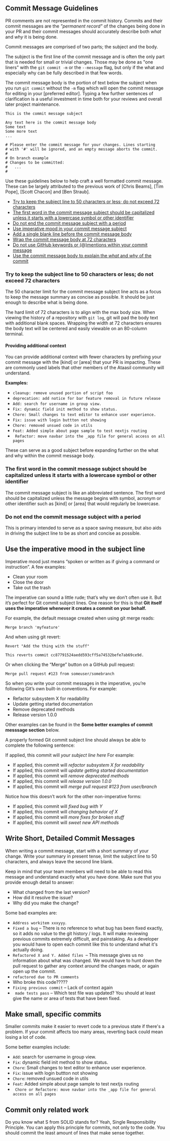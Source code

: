 ## Commit Message Guidelines

PR comments are not represented in the commit history.
Commits and their commit messages are the _"permanent record"_ of the changes being done in your PR and their commit messages should accurately describe both _what_ and _why_ it is being done.

Commit messages are comprised of two parts; the subject and the body.

The subject is the first line of the commit message and is often the only part
that is needed for small or trivial changes.
Those may be done as "one liners" with the `git commit -m` or the `--message` flag, but only if the what and especially why can be fully described in that few words.

The commit message body is the portion of text below the subject when you run
`git commit` without the `-m` flag which will open the commit message for editing
in your [preferred editor].
Typing a few further sentences of clarification is a useful investment in time both for your reviews and overall later project maintenance.

```
This is the commit message subject

Any text here is the commit message body
Some text
Some more text
...

# Please enter the commit message for your changes. Lines starting
# with '#' will be ignored, and an empty message aborts the commit.
#
# On branch example
# Changes to be committed:
#   ...
#
```

Use these guidelines below to help craft a well formatted commit message.
These can be largely attributed to the previous work of [Chris Beams], [Tim Pope],
[Scott Chacon] and [Ben Straub].

- [Try to keep the subject line to 50 characters or less; do not exceed 72 characters](#try-to-keep-the-subject-line-to-50-characters-or-less-do-not-exceed-72-characters)
- [The first word in the commit message subject should be capitalized unless it starts with a lowercase symbol or other identifier](#the-first-word-in-the-commit-message-subject-should-be-capitalized-unless-it-starts-with-a-lowercase-symbol-or-other-identifier)
- [Do not end the commit message subject with a period](#do-not-end-the-commit-message-subject-with-a-period)
- [Use imperative mood in your commit message subject](#use-imperative-mood-in-your-commit-message-subject)
- [Add a single blank line before the commit message body](#add-a-single-blank-line-before-the-commit-message-body)
- [Wrap the commit message body at 72 characters](#wrap-the-commit-message-body-at-72-characters)
- [Do not use GitHub keywords or (@)mentions within your commit message](#do-not-use-github-keywords-or-mentions-within-your-commit-message)
- [Use the commit message body to explain the _what_ and _why_ of the commit](#use-the-commit-message-body-to-explain-the-what-and-why-of-the-commit)

<!-- omit in toc -->

### Try to keep the subject line to 50 characters or less; do not exceed 72 characters

The 50 character limit for the commit message subject line acts as a focus to
keep the message summary as concise as possible.
It should be just enough to describe what is being done.

The hard limit of 72 characters is to align with the max body size.
When viewing the history of a repository with `git log`, git will pad the body text with additional blank spaces.
Wrapping the width at 72 characters ensures the body text will be centered and easily viewable on an 80-column terminal.

<!-- omit in toc -->

#### Providing additional context

You can provide additional context with fewer characters by prefixing your commit message with the [kind] or [area] that your PR is impacting.
These are commonly used labels that other members of the Ataasil community will
understand.

**Examples:**

- `cleanup: remove unused portion of script foo`
- `deprecation: add notice for bar feature removal in future release`
- `Add: search for username in group view.`
- `Fix: dynamic field init method to show status.`
- `Chore: Small changes to text editor to enhance user experience.`
- `Fix: issue with login buttton not showing`
- `Chore: removed unsued code in utils`
- `Feat: Added simple about page sample to test nextjs routing`
- ` Refactor: move navbar into the _app file for general access on all pages`

These can serve as a good subject before expanding further on the what and why
within the commit message body.

<!-- omit in toc -->

### The first word in the commit message subject should be capitalized unless it starts with a lowercase symbol or other identifier

The commit message subject is like an abbreviated sentence.
The first word should be capitalized unless the message begins with symbol, acronym or other identifier such as [kind] or [area] that would regularly be lowercase.

<!-- omit in toc -->

### Do not end the commit message subject with a period

This is primary intended to serve as a space saving measure, but also aids in
driving the subject line to be as short and concise as possible.

## Use the imperative mood in the subject line

Imperative mood just means “spoken or written as if giving a command or instruction”. A few examples:

- Clean your room
- Close the door
- Take out the trash

The imperative can sound a little rude; that’s why we don’t often use it. But it’s perfect for Git commit subject lines. One reason for this is that **Git itself uses the imperative whenever it creates a commit on your behalf.**

For example, the default message created when using git merge reads:

```
Merge branch 'myfeature'
```

And when using git revert:

```
Revert "Add the thing with the stuff"

This reverts commit cc87791524aedd593cff5a74532befe7ab69ce9d.
```

Or when clicking the “Merge” button on a GitHub pull request:

```
Merge pull request #123 from someuser/somebranch
```

So when you write your commit messages in the imperative, you’re following Git’s own built-in conventions. For example:

- Refactor subsystem X for readability
- Update getting started documentation
- Remove deprecated methods
- Release version 1.0.0

Other examples can be found in the **Some better examples of commit messsage section** below.

A properly formed Git commit subject line should always be able to complete the following sentence:

If applied, this commit will _your subject line here_
For example:

- If applied, this commit will _refactor subsystem X for readability_
- If applied, this commit will _update getting started documentation_
- If applied, this commit will _remove deprecated methods_
- If applied, this commit will _release version 1.0.0_
- If applied, this commit will _merge pull request #123 from user/branch_

Notice how this doesn’t work for the other non-imperative forms:

- If applied, this commit will _fixed bug with Y_
- If applied, this commit will _changing behavior of X_
- If applied, this commit will _more fixes for broken stuff_
- If applied, this commit will _sweet new API methods_

## Write Short, Detailed Commit Messages

When writing a commit message, start with a short summary of your change. Write your summary in present tense, limit the subject line to 50 characters, and always leave the second line blank.

Keep in mind that your team members will need to be able to read this message and understand exactly what you have done. Make sure that you provide enough detail to answer:

- What changed from the last version?
- How did it resolve the issue?
- Why did you make the change?

Some bad examples are:

- `Address workitem xxxyyy`.
- `Fixed a bug` – There is no reference to what bug has been fixed exactly, so it adds no value to the git history / logs. It will make reviewing previous commits extremely difficult, and painstaking. As a developer you would have to open each commit like this to understand what it's actually doing.
- `Refactored X and Y. Added files `– This message gives us no information about what was changed. We would have to hunt down the pull request to gather any context around the changes made, or again open up the commit.
- `refactored due to PR comments`
- Who broke this code?????
- `Fixing previous commit` – Lack of context again
- ` made tests pass` – Which test file was updated? You should at least give the name or area of tests that have been fixed.

## Make small, specific commits

Smaller commits make it easier to revert code to a previous state if there's a problem. If your commit affects too many areas, reverting back could mean losing a lot of code.

Some better examples include:

- `Add`: search for username in group view.
- `Fix`: dynamic field init method to show status.
- `Chore`: Small changes to text editor to enhance user experience.
- `Fix`: issue with login buttton not showing
- `Chore`: removed unsued code in utils
- `Feat`: Added simple about page sample to test nextjs routing
- ` Chore or Refactore: move navbar into the _app file for general access on all pages`

## Commit only related work

Do you know what S from SOLID stands for? Yeah, Single Responsibility Principle. You can apply this principle for commits, not only to the code. You should commit the least amount of lines that make sense together.
